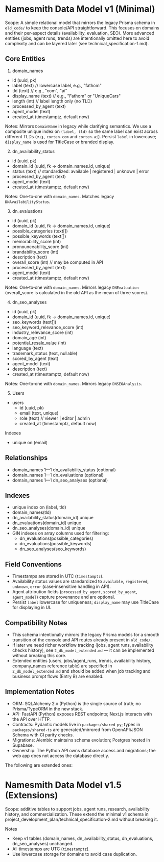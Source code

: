 # Namesmith Data Model v1 (Minimal)

Scope: A simple relational model that mirrors the legacy Prisma schema in `old_code/` to keep the console/API straightforward. This focuses on domains and their per‑aspect details (availability, evaluation, SEO). More advanced entities (jobs, agent runs, trends) are intentionally omitted here to avoid complexity and can be layered later (see technical_specification-1.md).

## Core Entities

1) domain_names
- id (uuid, pk)
- label (text)  // lowercase label, e.g., "fathom"
- tld (text)    // e.g., "com", "ai"
- display_name (text)  // e.g., "Fathom" or "UniqueCars"
- length (int)  // label length only (no TLD)
- processed_by_agent (text)
- agent_model (text)
- created_at (timestamptz, default now)

Notes: Mirrors `DomainName` in legacy while clarifying semantics. We use a composite unique index on `(label, tld)` so the same label can exist across different TLDs (e.g., `corten.com` and `corten.ai`). Persist `label` in lowercase; `display_name` is used for TitleCase or branded display.

2) dn_availability_status
- id (uuid, pk)
- domain_id (uuid, fk → domain_names.id, unique)
- status (text)  // standardized: available | registered | unknown | error
- processed_by_agent (text)
- agent_model (text)
- created_at (timestamptz, default now)

Notes: One‑to‑one with `domain_names`. Matches legacy `DNAvailabilityStatus`.

3) dn_evaluations
- id (uuid, pk)
- domain_id (uuid, fk → domain_names.id, unique)
- possible_categories (text[])
- possible_keywords (text[])
- memorability_score (int)
- pronounceability_score (int)
- brandability_score (int)
- description (text)
- overall_score (int)  // may be computed in API
- processed_by_agent (text)
- agent_model (text)
- created_at (timestamptz, default now)

Notes: One‑to‑one with `domain_names`. Mirrors legacy `DNEvaluation` (overall_score is calculated in the old API as the mean of three scores).

4) dn_seo_analyses
- id (uuid, pk)
- domain_id (uuid, fk → domain_names.id, unique)
- seo_keywords (text[])
- seo_keyword_relevance_score (int)
- industry_relevance_score (int)
- domain_age (int)
- potential_resale_value (int)
- language (text)
- trademark_status (text, nullable)
- scored_by_agent (text)
- agent_model (text)
- description (text)
- created_at (timestamptz, default now)

Notes: One‑to‑one with `domain_names`. Mirrors legacy `DNSEOAnalysis`.

5) Users
- users
  - id (uuid, pk)
  - email (text, unique)
  - role (text)  // viewer | editor | admin
  - created_at (timestamptz, default now)

Indexes
- unique on (email)


## Relationships
- domain_names 1—1 dn_availability_status (optional)
- domain_names 1—1 dn_evaluations (optional)
- domain_names 1—1 dn_seo_analyses (optional)

## Indexes
- unique index on (label, tld)
- domain_names(tld)
- dn_availability_status(domain_id) unique
- dn_evaluations(domain_id) unique
- dn_seo_analyses(domain_id) unique
- GIN indexes on array columns used for filtering:
  - dn_evaluations(possible_categories)
  - dn_evaluations(possible_keywords)
  - dn_seo_analyses(seo_keywords)

## Field Conventions
- Timestamps are stored in UTC (`timestamptz`).
- Availability status values are standardized to `available`, `registered`, `unknown`, `error` (case‑insensitive handling in API).
- Agent attribution fields (`processed_by_agent`, `scored_by_agent`, `agent_model`) capture provenance and are optional.
- Persist `label` lowercase for uniqueness; `display_name` may use TitleCase for displaying in UI.

## Compatibility Notes
- This schema intentionally mirrors the legacy Prisma models for a smooth transition of the console and API routes already present in `old_code/`.
- If later we need richer workflow tracking (jobs, agent runs, availability checks history), see `2_db_model_extended.md` — it can be implemented without breaking this core.
 - Extended entities (users, jobs/agent_runs, trends, availability history, company_names reference table) are specified in `2_db_model_extended.md` and should be added when job tracking and business prompt flows (Entry B) are enabled.

## Implementation Notes
- ORM: SQLAlchemy 2.x (Python) is the single source of truth; no Prisma/TypeORM in the new stack.
- API: FastAPI (Python) exposes REST endpoints; Next.js interacts with the API over HTTP.
- Contracts: Pydantic models live in `packages/shared-py`; types in `packages/shared-ts` are generated/mirrored from OpenAPI/JSON Schema with CI parity checks.
- Migrations: Alembic maintains schema evolution; Postgres hosted in Supabase.
- Ownership: The Python API owns database access and migrations; the web app does not access the database directly.

The following are extended ones:

# Namesmith Data Model v1.5 (Extensions)

Scope: additive tables to support jobs, agent runs, research, availability history, and commercialization. These extend the minimal v1 schema in project_development_plan/technical_specification-2.md without breaking it.

Notes
- Keep v1 tables (domain_names, dn_availability_status, dn_evaluations, dn_seo_analyses) unchanged.
- All timestamps are UTC (`timestamptz`).
- Use lowercase storage for domains to avoid case duplication.

